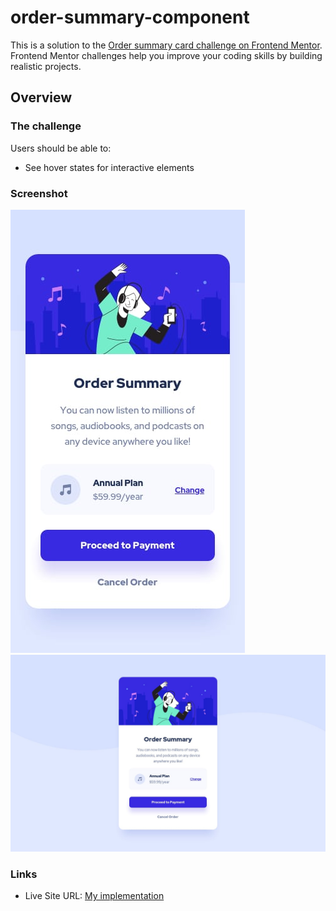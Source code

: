 # order-summary-component

This is a solution to the [Order summary card challenge on Frontend Mentor](https://www.frontendmentor.io/challenges/order-summary-component-QlPmajDUj). Frontend Mentor challenges help you improve your coding skills by building realistic projects. 

## Overview

### The challenge

Users should be able to:

- See hover states for interactive elements

### Screenshot

![Alt text](order-summary-component-main/design/mobile-design.jpg)
![Alt text](order-summary-component-main/design/desktop-design.jpg)

### Links

- Live Site URL: [My implementation](https://order-summary-component-xi-liard.vercel.app)
